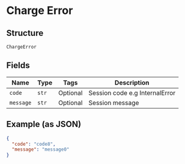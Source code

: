 
# Charge Error

## Structure

`ChargeError`

## Fields

| Name | Type | Tags | Description |
|  --- | --- | --- | --- |
| `code` | `str` | Optional | Session code e.g InternalError |
| `message` | `str` | Optional | Session message |

## Example (as JSON)

```json
{
  "code": "code8",
  "message": "message0"
}
```


